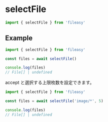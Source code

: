 # selectFile

```ts
import { selectFile } from 'fileasy'
```

## Example​

```ts
import { selectFile } from 'fileasy'

const files = await selectFile()

console.log(files)
// File[] | undefined
```

accept と選択する上限枚数を設定できます。

```ts
import { selectFile } from 'fileasy'

const files = await selectFile('image/*', 5)

console.log(files)
// File[] | undefined
```
